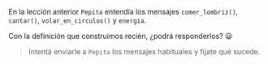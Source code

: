 En la lección anterior `Pepita` entendía los mensajes `comer_lombriz()`, `cantar()`, `volar_en_circulos()` y `energia`.

Con la definición que construimos recién, ¿podrá responderlos? :frowning:

> Intentá enviarle a `Pepita` los mensajes habituales y fijate qué sucede.